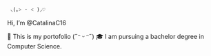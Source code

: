      ⸜(｡˃ ᵕ ˂ )⸝♡
   Hi, I’m @CatalinaC16 
  
  🌱 This is my portofolio (˶ᵔ ᵕ ᵔ˶)
  🎓 I am pursuing a bachelor degree in Computer Science. 

